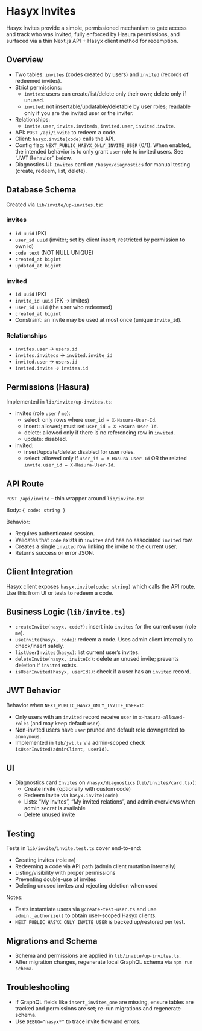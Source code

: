 # Hasyx Invites

Hasyx Invites provide a simple, permissioned mechanism to gate access and track who was invited, fully enforced by Hasura permissions, and surfaced via a thin Next.js API + Hasyx client method for redemption.

## Overview

- Two tables: `invites` (codes created by users) and `invited` (records of redeemed invites).
- Strict permissions:
  - `invites`: users can create/list/delete only their own; delete only if unused.
  - `invited`: not insertable/updatable/deletable by user roles; readable only if you are the invited user or the inviter.
- Relationships:
  - `invite.user`, `invite.inviteds`, `invited.user`, `invited.invite`.
- API: `POST /api/invite` to redeem a code.
- Client: `hasyx.invite(code)` calls the API.
- Config flag: `NEXT_PUBLIC_HASYX_ONLY_INVITE_USER` (0/1). When enabled, the intended behavior is to only grant `user` role to invited users. See “JWT Behavior” below.
- Diagnostics UI: `Invites` card on `/hasyx/diagnostics` for manual testing (create, redeem, list, delete).

## Database Schema

Created via `lib/invite/up-invites.ts`:

### invites
- `id uuid` (PK)
- `user_id uuid` (inviter; set by client insert; restricted by permission to own id)
- `code text` (NOT NULL UNIQUE)
- `created_at bigint`
- `updated_at bigint`

### invited
- `id uuid` (PK)
- `invite_id uuid` (FK → invites)
- `user_id uuid` (the user who redeemed)
- `created_at bigint`
- Constraint: an invite may be used at most once (unique `invite_id`).

### Relationships
- `invites.user` → `users.id`
- `invites.inviteds` → `invited.invite_id`
- `invited.user` → `users.id`
- `invited.invite` → `invites.id`

## Permissions (Hasura)

Implemented in `lib/invite/up-invites.ts`:

- invites (role `user` / `me`):
  - select: only rows where `user_id = X-Hasura-User-Id`.
  - insert: allowed; must set `user_id = X-Hasura-User-Id`.
  - delete: allowed only if there is no referencing row in `invited`.
  - update: disabled.
- invited:
  - insert/update/delete: disabled for user roles.
  - select: allowed only if `user_id = X-Hasura-User-Id` OR the related `invite.user_id = X-Hasura-User-Id`.

## API Route

`POST /api/invite` – thin wrapper around `lib/invite.ts`:

Body: `{ code: string }`

Behavior:
- Requires authenticated session.
- Validates that `code` exists in `invites` and has no associated `invited` row.
- Creates a single `invited` row linking the invite to the current user.
- Returns success or error JSON.

## Client Integration

Hasyx client exposes `hasyx.invite(code: string)` which calls the API route. Use this from UI or tests to redeem a code.

## Business Logic (`lib/invite.ts`)

- `createInvite(hasyx, code?)`: insert into `invites` for the current user (role `me`).
- `useInvite(hasyx, code)`: redeem a code. Uses admin client internally to check/insert safely.
- `listUserInvites(hasyx)`: list current user’s invites.
- `deleteInvite(hasyx, inviteId)`: delete an unused invite; prevents deletion if `invited` exists.
- `isUserInvited(hasyx, userId?)`: check if a user has an `invited` record.

## JWT Behavior

Behavior when `NEXT_PUBLIC_HASYX_ONLY_INVITE_USER=1`:
- Only users with an `invited` record receive `user` in `x-hasura-allowed-roles` (and may keep default `user`).
- Non-invited users have `user` pruned and default role downgraded to `anonymous`.
- Implemented in `lib/jwt.ts` via admin-scoped check `isUserInvited(adminClient, userId)`.

## UI

- Diagnostics card `Invites` on `/hasyx/diagnostics` (`lib/invites/card.tsx`):
  - Create invite (optionally with custom code)
  - Redeem invite via `hasyx.invite(code)`
  - Lists: “My invites”, “My invited relations”, and admin overviews when admin secret is available
  - Delete unused invite

## Testing

Tests in `lib/invite/invite.test.ts` cover end-to-end:
- Creating invites (role `me`)
- Redeeming a code via API path (admin client mutation internally)
- Listing/visibility with proper permissions
- Preventing double-use of invites
- Deleting unused invites and rejecting deletion when used

Notes:
- Tests instantiate users via `@create-test-user.ts` and use `admin._authorize()` to obtain user-scoped Hasyx clients.
- `NEXT_PUBLIC_HASYX_ONLY_INVITE_USER` is backed up/restored per test.

## Migrations and Schema

- Schema and permissions are applied in `lib/invite/up-invites.ts`.
- After migration changes, regenerate local GraphQL schema via `npm run schema`.

## Troubleshooting

- If GraphQL fields like `insert_invites_one` are missing, ensure tables are tracked and permissions are set; re-run migrations and regenerate schema.
- Use `DEBUG="hasyx*"` to trace invite flow and errors.


